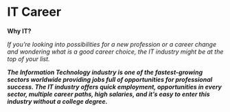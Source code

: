 # IT Career

**Why IT?**

*If you’re looking into possibilities for a new profession or a career change and wondering what is a good career choice, the IT industry might be at the top of your list.*

***The Information Technology industry is one of the fastest-growing sectors worldwide providing jobs full of opportunities for professional success. The IT industry offers quick employment, opportunities in every sector, multiple career paths, high salaries, and it’s easy to enter this industry without a college degree.***